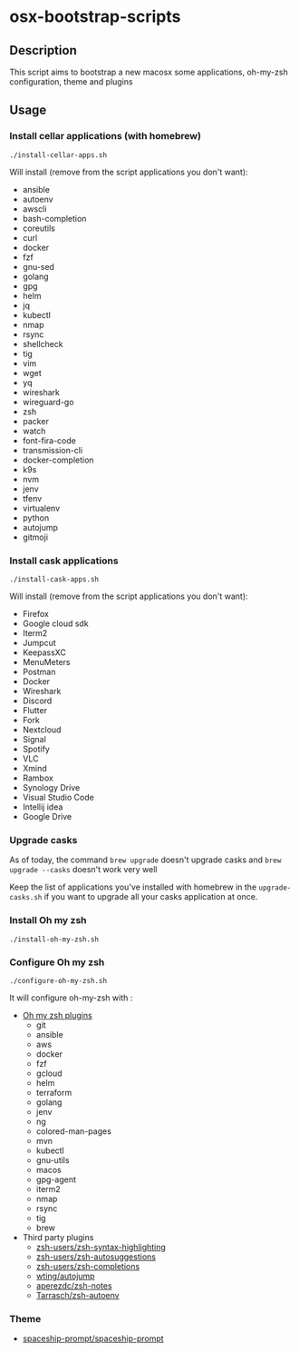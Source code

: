 # osx-bootstrap-scripts

## Description

This script aims to bootstrap a new macosx some applications, oh-my-zsh configuration, theme and plugins

## Usage

### Install cellar applications (with homebrew)

``./install-cellar-apps.sh``

Will install (remove from the script applications you don't want):
- ansible
- autoenv
- awscli
- bash-completion
- coreutils
- curl
- docker
- fzf
- gnu-sed
- golang
- gpg
- helm
- jq
- kubectl
- nmap
- rsync
- shellcheck
- tig
- vim
- wget
- yq
- wireshark
- wireguard-go
- zsh
- packer
- watch
- font-fira-code
- transmission-cli
- docker-completion
- k9s
- nvm
- jenv
- tfenv
- virtualenv
- python
- autojump
- gitmoji

### Install cask applications

```./install-cask-apps.sh```

Will install (remove from the script applications you don't want):
- Firefox
- Google cloud sdk
- Iterm2
- Jumpcut
- KeepassXC
- MenuMeters
- Postman
- Docker
- Wireshark
- Discord
- Flutter
- Fork
- Nextcloud
- Signal
- Spotify
- VLC
- Xmind
- Rambox
- Synology Drive
- Visual Studio Code
- Intellij idea
- Google Drive

### Upgrade casks

As of today, the command `brew upgrade` doesn't upgrade casks and `brew upgrade --casks` doesn't work very well

Keep the list of applications you've installed with homebrew in the ``upgrade-casks.sh`` if you want to upgrade all your casks application at once. 


### Install Oh my zsh
 
```./install-oh-my-zsh.sh```

### Configure Oh my zsh

```./configure-oh-my-zsh.sh```

It will configure oh-my-zsh with : 

- [Oh my zsh plugins](https://github.com/ohmyzsh/ohmyzsh/wiki/Plugins)
  - git
  - ansible
  - aws
  - docker
  - fzf
  - gcloud
  - helm
  - terraform
  - golang
  - jenv
  - ng
  - colored-man-pages
  - mvn
  - kubectl
  - gnu-utils
  - macos
  - gpg-agent
  - iterm2
  - nmap
  - rsync
  - tig
  - brew
- Third party plugins
  - [zsh-users/zsh-syntax-highlighting](https://github.com/zsh-users/zsh-syntax-highlighting)
  - [zsh-users/zsh-autosuggestions](https://github.com/zsh-users/zsh-autosuggestions)
  - [zsh-users/zsh-completions](https://github.com/zsh-users/zsh-completions)
  - [wting/autojump](https://github.com/wting/autojump)
  - [aperezdc/zsh-notes](https://github.com/aperezdc/zsh-notes)
  - [Tarrasch/zsh-autoenv](https://github.com/Tarrasch/zsh-autoenv)

### Theme

- [spaceship-prompt/spaceship-prompt](https://github.com/spaceship-prompt/spaceship-prompt)

